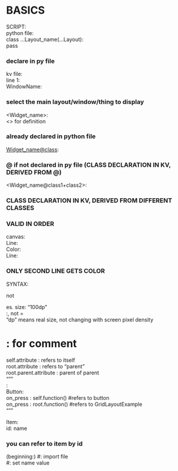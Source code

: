 # BASICS  
  
SCRIPT:  
python file:  
class ...Layout_name(...Layout):  
	pass  
### declare in py file  
  
kv file:  
line 1:  
	WindowName:  
### select the main layout/window/thing to display  
  
  
<Widget_name>:  
<> for definition  
### already declared in python file  
  
<Widget_name@class>:  
### @ if not declared in py file (CLASS DECLARATION IN KV, DERIVED FROM @)  
  
<Widget_name@class1+class2>:  
### CLASS DECLARATION IN KV, DERIVED FROM DIFFERENT CLASSES  
  
  
  
  
### VALID IN ORDER  
canvas:  
	Line:  
	Color:  
	Line:  
### ONLY SECOND LINE GETS COLOR  
  
  
  
SYNTAX:  
  
not  
  
es. size: “100dp”  
:, not =  
“dp” means real size, not changing with screen pixel density  
  
# : for comment  
  
  
self.attribute : refers to itself  
root.attribute : refers to “parent”  
root.parent.attribute : parent of parent  
“””  
<GridLayoutExample>:  
	Button:  
		on_press : self.function()	#refers to button  
		on_press : root.function()	#refers to GridLayoutExample  
“””  
  
  
Item:  
	id: name  
### you can refer to item by id  
  
  
(beginning:) #: import file  
#: set name value  
